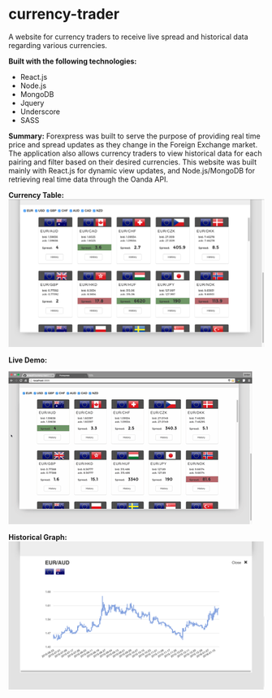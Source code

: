 # currency-trader
A website for currency traders to receive live spread and historical data regarding various currencies. 

**Built with the following technologies:**
 - React.js
 - Node.js
 - MongoDB
 - Jquery
 - Underscore
 - SASS
 
**Summary:**
Forexpress was built to serve the purpose of providing real time price and spread updates as they change in the Foreign Exchange market. The application also allows currency traders to view historical data for each pairing and filter based on their desired currencies. This website was built mainly with React.js for dynamic view updates, and Node.js/MongoDB for retrieving real time data through the Oanda API.

**Currency Table:**
<img src="public/images/demo-images/issue1.png" />

**Live Demo:**

<img src="public/images/demo-images/spread.gif" />

**Historical Graph:**
<img src="public/images/demo-images/issue2.png" />
